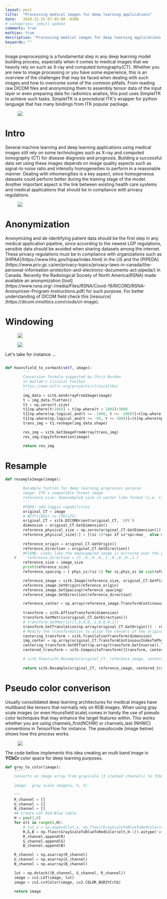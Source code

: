 ```yaml
---
layout: post
title:  "Processing medical images for deep learning applications"
date:   2020-12-25 07:45:00 -0300
# categories: jekyll update
comments: true
mathjax: true
description: "Processing medical images for deep learning applications."
keywords: ""
---
```


Image preprocessing is a fundamental step in any deep learning model building process, especially when it comes to medical images that we heavily rely on such as X-ray and computed tomography(CT). Whether you are new to image processing or you have some experience, this is an overview of the challenges that may be faced when dealing with such images and how to overcome some of the common pitfalls. From reading raw DICOM files and anonymizing them to assembly tensor data of the input layer or even preparing data for radiomics analisis, this post uses SimpleITK to achieve such tasks. SimpleITK is a procedural ITK's wrapper for python language that has many bindings from ITK popular package.

<figure>
  <img src="{{site.url}}/assets/img/img_proc/ct_scans.png"/>
</figure>

<h1>Intro</h1> 

Several machine learning and deep learning applications using medical images still rely on some technologies such as X-ray and computed tomography (CT) for disease diagnosis and prognosis. Building a successful data set using these images depends on image quality aspects such as signal-to noise ratio and intensity homogeneities to perform in a reasonable manner. Dealing with inhomengities is a key aspect, since homogeneous datasets could perform better during the training stage of the model. Another important aspect is the link between existing health care systems and medical applications that should be in compliance with privacy regulations.

<figure>
  <img src="{{site.url}}/assets/img/img_proc/pre_process_pipeline.png"/>
</figure>

<h1>Anonymization</h1> 
Anonymizing and de-identifying patient data should be the first step in any medical application pipeline, since according to the newest LGP regulations, sensible data should be avoided when sharing datasets among the internet. These privacy regulations must be in compliance with organizations such as [HIPAA](https://www.hhs.gov/hipaa/index.html) in the US and the [PIPEDA](https://www.priv.gc.ca/en/privacy-topics/privacy-laws-in-canada/the-personal-information-protection-and-electronic-documents-act-pipeda/) in Canada. Recently the Radiological Society of North America(RSNA) made available an anonymization [tool](https://www.rsna.org/-/media/Files/RSNA/Covid-19/RICORD/RSNA-Anonymizer-Program-Instructions.pdf) for such purpose. For better understanding of DICOM field check this [resource](https://dicom.innolitics.com/ciods/ct-image).

<h1>Windowing</h1> 

<figure>
  <img src="{{site.url}}/assets/img/img_proc/level_intensities.png"/>
</figure>

<figure>
  <img src="{{site.url}}/assets/img/img_proc/level_intesities_comparison.png"/>
</figure>

Let's take for instance ...

```python

def hounsfield_to_cormack(self, image):
        '''
        Conversion formula suggested by Chris Rorden
        in matlab's clinical toolbox
        https://www.nitrc.org/projects/clinicaltbx/
        '''
        img_data = sitk.GetArrayFromImage(image)
        t = img_data.flatten()
        t1 = np.zeros(t.size)
        t1[np.where(t>100)] = t[np.where(t > 100)]+3000
        t1[np.where(np.logical_and(t >= -1000, t <= -100))]=t[np.where(np.logical_and(t >= -1000,t <= -100))]+1000
        t1[np.where(np.logical_and(t >= -99, t <= 100))]=(t[np.where(np.logical_and(t >= -99, t <= 100))]+99)*11+911
        trans_img = t1.reshape(img_data.shape)

        res_img = sitk.GetImageFromArray(trans_img)
        res_img.CopyInformation(image)

        return res_img
```


<h1>Resample</h1> 

```python
def resampleImage(image):
        '''
        Resample funtion for deep learning preprocess purpose
        image: ITK's compatible format image
        reference_size: downsampled size in vector like format (i.e. [sx, sy, sz])
        '''
        #TODO: add loggin capabilities
        original_CT = image
        # NIfTi(RAS) to ITK(LPS) 
        original_CT = sitk.DICOMOrient(original_CT, 'LPS')
        dimension = original_CT.GetDimension()
        reference_physical_size = np.zeros(original_CT.GetDimension())
        reference_physical_size[:] = [(sz-1)*spc if sz*spc>max_  else max_ for sz,spc,max_ in zip(original_CT.GetSize(), original_CT.GetSpacing(), reference_physical_size)]
        
        reference_origin = original_CT.GetOrigin()
        reference_direction = original_CT.GetDirection()
        #FIXME: Looks like the downsampled image is mirrored over the y axis
    #     reference_direction = [1.,0.,0.,0.,1.,0.,0.,0.,1.]
        reference_size = image_size
        print(reference_size)
        reference_spacing = [ phys_sz/(sz-1) for sz,phys_sz in zip(reference_size, reference_physical_size) ]

        reference_image = sitk.Image(reference_size, original_CT.GetPixelIDValue())
        reference_image.SetOrigin(reference_origin)
        reference_image.SetSpacing(reference_spacing)
        reference_image.SetDirection(reference_direction)

        reference_center = np.array(reference_image.TransformContinuousIndexToPhysicalPoint(np.array(reference_image.GetSize())/2.0))
        
        transform = sitk.AffineTransform(dimension)
        transform.SetMatrix(original_CT.GetDirection())
        # transform.SetMatrix([1,0,0,0,-1,0,0,0,1])
        transform.SetTranslation(np.array(original_CT.GetOrigin()) - reference_origin)
        # Modify the transformation to align the centers of the original and reference image instead of their origins.
        centering_transform = sitk.TranslationTransform(dimension)
        img_center = np.array(original_CT.TransformContinuousIndexToPhysicalPoint(np.array(original_CT.GetSize())/2.0))
        centering_transform.SetOffset(np.array(transform.GetInverse().TransformPoint(img_center) - reference_center))
        centered_transform = sitk.CompositeTransform([transform, centering_transform])

        # sitk.Show(sitk.Resample(original_CT, reference_image, centered_transform, sitk.sitkLinear, 0.0))
        
        return sitk.Resample(original_CT, reference_image, centered_transform, sitk.sitkLinear, 0.0)
```
<h1>Pseudo color converison</h1> 

Usually consolidated deep learning architectures for medical images have multiband like tensors that normally rely on RGB images. When using gray scale images (or even Hounsfield scale) comes in handy the use of pseudo color techniques that may enhance the target features within. This works whether you are using channels_first(NCHW) or channels_last (NHWC) conventions in TensorFlow for instance. The pseudocode (image below) shows how this process works.

<figure>
  <img src="{{site.url}}/assets/img/img_proc/red_blue_conversion.png"/>
</figure>

The code bellow implements this idea creating an multi band image in <b>YCbCr</b> color space for deep learning purposes. 

```python
def grey_to_color(image):
    """
    Converts an image array from grayscale (3 stacked channels) to YCbCr
    
    image:  gray scale image(w, h, 3)
  
    """
    R_channel = []
    G_channel = []
    B_channel = []
    ## Create LUT Red-Blue table
    H = pow(2,8)
    for elt in range(0,H):
        # lut_x = np.append(lut_x, np.floor(GrayScaleToBlueToRedColor(elt,255)).astype('uint8'), axis=0)
        R,G,B = np.floor(GrayScaleToBlueToRedColor(elt,H-1)).astype('uint8')
        R_channel.append(R)
        G_channel.append(G)
        B_channel.append(B)

    R_channel = np.asarray(R_channel)
    G_channel = np.asarray(G_channel)
    B_channel = np.asarray(B_channel)

    lut = np.dstack((B_channel, G_channel, R_channel))
    image = cv2.LUT(image, lut)
    image = cv2.cvtColor(image, cv2.COLOR_BGR2YCrCb)
    
    return image
```